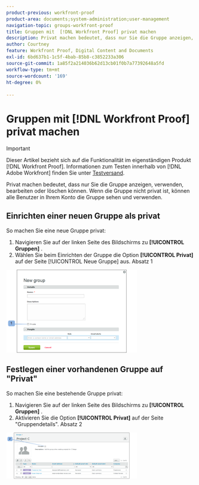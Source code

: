 ```yaml
---
product-previous: workfront-proof
product-area: documents;system-administration;user-management
navigation-topic: groups-workfront-proof
title: Gruppen mit  [!DNL Workfront Proof] privat machen
description: Privat machen bedeutet, dass nur Sie die Gruppe anzeigen, verwenden, bearbeiten oder löschen können. Wenn die Gruppe nicht privat ist, können alle Benutzer in Ihrem Konto die Gruppe sehen und verwenden.
author: Courtney
feature: Workfront Proof, Digital Content and Documents
exl-id: 6bd637b1-1c5f-4bab-85b8-c3852233a306
source-git-commit: 1a85f2a214036b62d13cb01f0b7a77392648a5fd
workflow-type: tm+mt
source-wordcount: '169'
ht-degree: 0%

---
```


# Gruppen mit [!DNL Workfront Proof] privat machen

>[!IMPORTANT]
>
>Dieser Artikel bezieht sich auf die Funktionalität im eigenständigen Produkt [!DNL Workfront Proof]. Informationen zum Testen innerhalb von [!DNL Adobe Workfront] finden Sie unter [Testversand](../../../review-and-approve-work/proofing/proofing.md).

Privat machen bedeutet, dass nur Sie die Gruppe anzeigen, verwenden, bearbeiten oder löschen können. Wenn die Gruppe nicht privat ist, können alle Benutzer in Ihrem Konto die Gruppe sehen und verwenden.

## Einrichten einer neuen Gruppe als privat

So machen Sie eine neue Gruppe privat:

1. Navigieren Sie auf der linken Seite des Bildschirms zu **[!UICONTROL Gruppen]** .
1. Wählen Sie beim Einrichten der Gruppe die Option **[!UICONTROL Privat]** auf der Seite [!UICONTROL Neue Gruppe] aus. Absatz 1

![Private_new_group.png](assets/private-new-group-350x221.png)

## Festlegen einer vorhandenen Gruppe auf &quot;Privat&quot;

So machen Sie eine bestehende Gruppe privat:

1. Navigieren Sie auf der linken Seite des Bildschirms zu **[!UICONTROL Gruppen]** .
1. Aktivieren Sie die Option **[!UICONTROL Privat]** auf der Seite &quot;Gruppendetails&quot;. Absatz 2

![private_group_details.png](assets/private-group-details-350x123.png)
